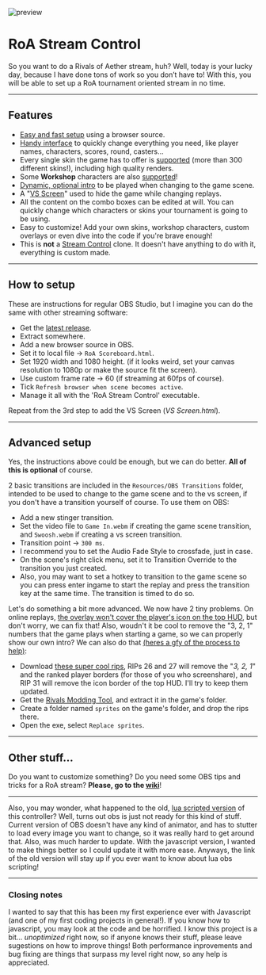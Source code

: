 ![preview](https://cdn.discordapp.com/attachments/574303886869790730/700308095779340298/unknown.png)
# RoA Stream Control

So you want to do a Rivals of Aether stream, huh? Well, today is your lucky day, because I have done tons of work so you don’t have to! With this, you will be able to set up a RoA tournament oriented stream in no time.

---

## Features
- [Easy and fast setup](https://gfycat.com/fragrantfortunatealbacoretuna) using a browser source.
- [Handy interface](https://gfycat.com/slimynimbleequestrian) to quickly change everything you need, like player names, characters, scores, round, casters...
- Every single skin the game has to offer is [supported](https://gfycat.com/sandyinsignificantdodobird) (more than 300 different skins!), including high quality renders.
- Some **Workshop** characters are also [supported](https://gfycat.com/leadingancienthumpbackwhale)!
- [Dynamic, optional intro](https://gfycat.com/revolvingsmarteuropeanpolecat) to be played when changing to the game scene.
- A "[VS Screen](https://gfycat.com/giganticshadowyindianjackal)" used to hide the game while changing replays.
- All the content on the combo boxes can be edited at will. You can quickly change which characters or skins your tournament is going to be using.
- Easy to customize! Add your own skins, workshop characters, custom overlays or even dive into the code if you're brave enough!
- This is **not** a [Stream Control](http://farpnut.net/StreamControl) clone. It doesn't have anything to do with it, everything is custom made.

---

## How to setup
These are instructions for regular OBS Studio, but I imagine you can do the same with other streaming software:
- Get the [latest release](https://github.com/Readek/RoA-Stream-Control/releases).
- Extract somewhere.
- Add a new browser source in OBS.
- Set it to local file -> `RoA Scoreboard.html`.
- Set 1920 width and 1080 height. (if it looks weird, set your canvas resolution to 1080p or make the source fit the screen).
- Use custom frame rate -> 60 (if streaming at 60fps of course).
- Tick `Refresh browser when scene becomes active`.
- Manage it all with the 'RoA Stream Control' executable.

Repeat from the 3rd step to add the VS Screen (*VS Screen.html*).

---

## Advanced setup
Yes, the instructions above could be enough, but we can do better. **All of this is optional** of course.
 
2 basic transitions are included in the `Resources/OBS Transitions` folder, intended to be used to change to the game scene and to the vs screen, if you don't have a transition yourself of course. To use them on OBS:
- Add a new stinger transition.
- Set the video file to `Game In.webm` if creating the game scene transition, and `Swoosh.webm` if creating a vs screen transition.
- Transition point -> `300 ms`.
- I recommend you to set the Audio Fade Style to crossfade, just in case.
- On the scene's right click menu, set it to Transition Override to the transition you just created.
- Also, you may want to set a hotkey to transition to the game scene so you can press enter ingame to start the replay and press the transition key at the same time. The transition is timed to do so.

Let's do something a bit more advanced. We now have 2 tiny problems. On online replays, [the overlay won't cover the player's icon on the top HUD](https://cdn.discordapp.com/attachments/574303886869790730/705102043102052363/game_hud_oh_no.png), but don't worry, we can fix that! Also, woudn't it be cool to remove the "3, 2, 1" numbers that the game plays when starting a game, so we can properly show our own intro? We can also do that [(heres a gfy of the process to help)](https://gfycat.com/determinedthunderousgavial):
- Download [these super cool rips](https://drive.google.com/open?id=1NEDii3B50eHT_goADzn6t3_O8Uvok0Gs), RIPs 26 and 27 will remove the "*3, 2, 1*" and the ranked player borders (for those of you who screenshare), and RIP 31 will remove the icon border of the top HUD. I'll try to keep them updated.
- Get the [Rivals Modding Tool](https://github.com/jam1garner/rivals-modding-tool/), and extract it in the game's folder.
- Create a folder named `sprites` on the game's folder, and drop the rips there.
- Open the exe, select `Replace sprites`.

---

## Other stuff...
Do you want to customize something? Do you need some OBS tips and tricks for a RoA stream? **Please, go to the [wiki](https://github.com/Readek/RoA-Stream-Control/wiki)**!

---

Also, you may wonder, what happened to the old, [lua scripted version](https://drive.google.com/open?id=15o52oz89siOJ5f_toD7zZDjp22dn2t73) of this controller? Well, turns out obs is just not ready for this kind of stuff. Current version of OBS doesn't have any kind of animator, and has to stutter to load every image you want to change, so it was really hard to get around that. Also, was much harder to update. With the javascript version, I wanted to make things better so I could update it with more ease. Anyways, the link of the old version will stay up if you ever want to know about lua obs scripting!

---

### Closing notes
I wanted to say that this has been my first experience ever with Javascript (and one of my first coding projects in general!). If you know how to javascript, you may look at the code and be horrified. I know this project is a bit... *unoptimized* right now, so if anyone knows their stuff, please leave sugestions on how to improve things! Both performance inprovements and bug fixing are things that surpass my level right now, so any help is appreciated.
